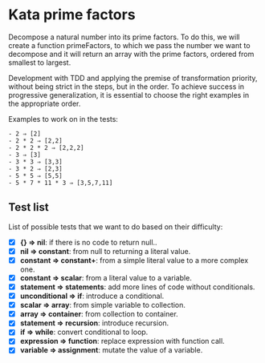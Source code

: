 # Kata prime factors 
Decompose a natural number into its prime factors. To do this, we will create a function primeFactors, to which we pass the number we want to decompose and it will return an array with the prime factors, ordered from smallest to largest.

Development with TDD and applying the premise of transformation priority, without being strict in the steps, but in the order. To achieve success in progressive generalization, it is essential to choose the right examples in the appropriate order.

Examples to work on in the tests:

```
- 2 ⇒ [2]
- 2 * 2 ⇒ [2,2]
- 2 * 2 * 2 ⇒ [2,2,2]
- 3 ⇒ [3]
- 3 * 3 ⇒ [3,3]
- 3 * 2 ⇒ [2,3]
- 5 * 5 ⇒ [5,5]
- 5 * 7 * 11 * 3 ⇒ [3,5,7,11]
```

## Test list
List of possible tests that we want to do based on their difficulty:
- [x] **{} ⇒ nil**: if there is no code to return null..
- [x] **nil ⇒ constant**: from null to returning a literal value.
- [x] **constant ⇒ constant+**: from a simple literal value to a more complex one.
- [x] **constant ⇒ scalar**: from a literal value to a variable.
- [x] **statement ⇒ statements**: add more lines of code without conditionals.
- [x] **unconditional ⇒ if**: introduce a conditional.
- [x] **scalar ⇒ array**: from simple variable to collection.
- [x] **array ⇒ container**: from collection to container.
- [x] **statement ⇒ recursion**: introduce recursion.
- [x] **if ⇒ while**: convert conditional to loop.
- [x] **expression ⇒ function**: replace expression with function call.
- [x] **variable ⇒ assignment**: mutate the value of a variable.
